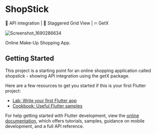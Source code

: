 # ShopStick
🎯 API integration | 📲 Staggered Grid View | 🔥 GetX<br>

  ![Screenshot_1690286634](https://github.com/Jason-Omondi/shopstick/assets/53213480/3ec71899-bdad-4b1b-8f9e-c298c93a64f0)


Online Make-Up Shopping App.

## Getting Started

This project is a starting point for an online shopping application called shopstick - showing API integration using the getX package.

Here are a few resources to get you started if this is your first Flutter project:

- [Lab: Write your first Flutter app](https://docs.flutter.dev/get-started/codelab)
- [Cookbook: Useful Flutter samples](https://docs.flutter.dev/cookbook)

For help getting started with Flutter development, view the
[online documentation](https://docs.flutter.dev/), which offers tutorials,
samples, guidance on mobile development, and a full API reference.
